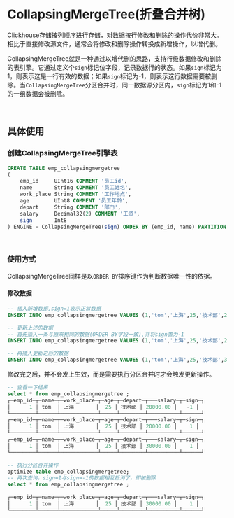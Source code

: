 # CollapsingMergeTree(折叠合并树)

Clickhouse存储按列顺序进行存储，对数据按行修改和删除的操作代价非常大。相比于直接修改源文件，通常会将修改和删除操作转换成新增操作，以增代删。

CollapsingMergeTree就是一种通过以增代删的思路，支持行级数据修改和删除的表引擎。它通过定义个`sign`标记位字段，记录数据行的状态。如果`sign`标记为1，则表示这是一行有效的数据；如果`sign`标记为-1，则表示这行数据需要被删除。当`CollapsingMergeTree`分区合并时，同一数据源分区内，`sign`标记为1和-1的一组数据会被删除。

&nbsp;

## 具体使用

### 创建CollapsingMergeTree引擎表

```SQL
CREATE TABLE emp_collapsingmergetree
(
    emp_id     UInt16 COMMENT '员工id',
    name       String COMMENT '员工姓名',
    work_place String COMMENT '工作地点',
    age        UInt8 COMMENT '员工年龄',
    depart     String COMMENT '部门',
    salary     Decimal32(2) COMMENT '工资',
    sign       Int8
) ENGINE = CollapsingMergeTree(sign) ORDER BY (emp_id, name) PARTITION BY work_place;
```

&nbsp;

### 使用方式

CollapsingMergeTree同样是以`ORDER BY`排序键作为判断数据唯一性的依据。

#### 修改数据

```SQL
-- 插入新增数据,sign=1表示正常数据
INSERT INTO emp_collapsingmergetree VALUES (1,'tom','上海',25,'技术部',20000,1);

-- 更新上述的数据
-- 首先插入一条与原来相同的数据(ORDER BY字段一致),并将sign置为-1
INSERT INTO emp_collapsingmergetree VALUES (1,'tom','上海',25,'技术部',20000,-1);

-- 再插入更新之后的数据
INSERT INTO emp_collapsingmergetree VALUES (1,'tom','上海',25,'技术部',30000,1);
```

修改完之后，并不会发上生效，而是需要执行分区合并时才会触发更新操作。

```SQL
-- 查看一下结果
select * from emp_collapsingmergetree ;
┌─emp_id─┬─name─┬─work_place─┬─age─┬─depart─┬───salary─┬─sign─┐
│      1 │ tom  │ 上海       │  25 │ 技术部 │ 20000.00 │   -1 │
└────────┴──────┴────────────┴─────┴────────┴──────────┴──────┘
┌─emp_id─┬─name─┬─work_place─┬─age─┬─depart─┬───salary─┬─sign─┐
│      1 │ tom  │ 上海       │  25 │ 技术部 │ 20000.00 │    1 │
└────────┴──────┴────────────┴─────┴────────┴──────────┴──────┘
┌─emp_id─┬─name─┬─work_place─┬─age─┬─depart─┬───salary─┬─sign─┐
│      1 │ tom  │ 上海       │  25 │ 技术部 │ 30000.00 │    1 │
└────────┴──────┴────────────┴─────┴────────┴──────────┴──────┘

-- 执行分区合并操作
optimize table emp_collapsingmergetree;
-- 再次查询，sign=1与sign=-1的数据相互抵消了，即被删除
select * from emp_collapsingmergetree ;

┌─emp_id─┬─name─┬─work_place─┬─age─┬─depart─┬───salary─┬─sign─┐
│      1 │ tom  │ 上海       │  25 │ 技术部 │ 30000.00 │    1 │
└────────┴──────┴────────────┴─────┴────────┴──────────┴──────┘
```
